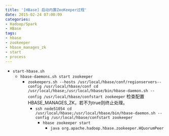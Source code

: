 ```yaml
---
title: '[HBase] 启动内置ZooKeeper过程'
date: 2015-02-24 07:00:09
categories: 
- Hadoop/Spark
- HBase
tags: 
- hbase
- zookeeper
- hbase_manages_zk
- start
- process
---
```

- `start-hbase.sh`
  - `hbase-daemons.sh start zookeeper`
    - `zookeepers.sh --hosts /usr/local/hbase/conf/regionservers--config /usr/local/hbase/conf cd /usr/local/hbase;/usr/local/hbase/bin/hbase-daemon.sh --config /usr/local/hbase/confstart zookeeper`
      检查配置HBASE_MANAGES_ZK，若不为true则终止处理。
      - `ssh node51054 cd /usr/local/hbase;/usr/local/hbase/bin/hbase-daemon.sh --config /usr/local/hbase/confstart zookeeper`
        - `hbase zookeeper start`
          - `java org.apache.hadoop.hbase.zookeeper.HQuorumPeer`